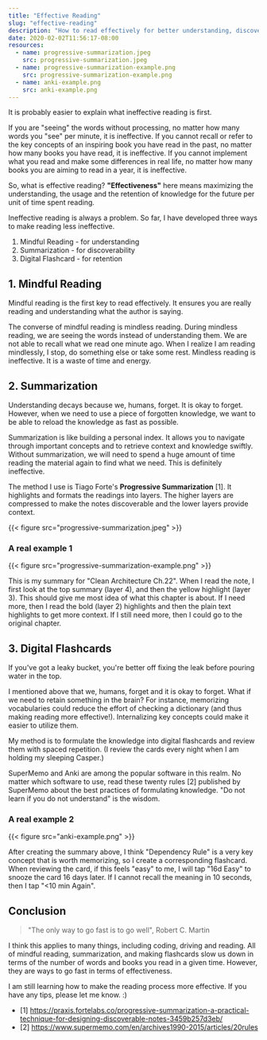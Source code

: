```yaml
---
title: "Effective Reading"
slug: "effective-reading"
description: "How to read effectively for better understanding, discoverability and retention."
date: 2020-02-02T11:56:17-08:00
resources:
  - name: progressive-summarization.jpeg
    src: progressive-summarization.jpeg
  - name: progressive-summarization-example.png
    src: progressive-summarization-example.png
  - name: anki-example.png
    src: anki-example.png
---
```

It is probably easier to explain what ineffective reading is first. 

If you are "seeing" the words without processing, no matter how many words you "see" per minute, it is ineffective. If you cannot recall or refer to the key concepts of an inspiring book you have read in the past, no matter how many books you have read, it is ineffective. If you cannot implement what you read and make some differences in real life, no matter how many books you are aiming to read in a year, it is ineffective.

So, what is effective reading? **"Effectiveness"** here means maximizing the understanding, the usage and the retention of knowledge for the future per unit of time spent reading.

Ineffective reading is always a problem. So far, I have developed three ways to make reading less ineffective.

1. Mindful Reading - for understanding
2. Summarization - for discoverability
3. Digital Flashcard - for retention

## 1. Mindful Reading

Mindful reading is the first key to read effectively. It ensures you are really reading and understanding what the author is saying.

The converse of mindful reading is mindless reading. During mindless reading, we are seeing the words instead of understanding them. We are not able to recall what we read one minute ago. When I realize I am reading mindlessly, I stop, do something else or take some rest. Mindless reading is ineffective. It is a waste of time and energy.

## 2. Summarization

Understanding decays because we, humans, forget. It is okay to forget. However, when we need to use a piece of forgotten knowledge, we want to be able to reload the knowledge as fast as possible. 

Summarization is like building a personal index. It allows you to navigate through important concepts and to retrieve context and knowledge swiftly. Without summarization, we will need to spend a huge amount of time reading the material again to find what we need. This is definitely ineffective.

The method I use is Tiago Forte's **Progressive Summarization** [1]. It highlights and formats the readings into layers. The higher layers are compressed to make the notes discoverable and the lower layers provide context.

{{< figure src="progressive-summarization.jpeg" >}}

### A real example 1

{{< figure src="progressive-summarization-example.png" >}}

This is my summary for "Clean Architecture Ch.22". When I read the note, I first look at the top summary (layer 4), and then the yellow highlight (layer 3). This should give me most idea of what this chapter is about. If I need more, then I read the bold (layer 2) highlights and then the plain text highlights to get more context. If I still need more, then I could go to the original chapter.

## 3. Digital Flashcards

If you've got a leaky bucket, you're better off fixing the leak before pouring water in the top.

I mentioned above that we, humans, forget and it is okay to forget. What if we need to retain something in the brain? For instance, memorizing vocabularies could reduce the effort of checking a dictionary (and thus making reading more effective!). Internalizing key concepts could make it easier to utilize them.

My method is to formulate the knowledge into digital flashcards and review them with spaced repetition. (I review the cards every night when I am holding my sleeping Casper.)

SuperMemo and Anki are among the popular software in this realm. No matter which software to use, read these twenty rules [2] published by SuperMemo about the best practices of formulating knowledge. "Do not learn if you do not understand" is the wisdom.

### A real example 2

{{< figure src="anki-example.png" >}}

After creating the summary above, I think "Dependency Rule" is a very key concept that is worth memorizing, so I create a corresponding flashcard. When reviewing the card, if this feels "easy" to me, I will tap "16d Easy" to snooze the card 16 days later. If I cannot recall the meaning in 10 seconds, then I tap "<10 min Again".

## Conclusion

> "The only way to go fast is to go well",  Robert C. Martin

I think this applies to many things, including coding, driving and reading. All of mindful reading, summarization, and making flashcards slow us down in terms of the number of words and books you read in a given time. However, they are ways to go fast in terms of effectiveness.

I am still learning how to make the reading process more effective. If you have any tips, please let me know. :)

- [1] https://praxis.fortelabs.co/progressive-summarization-a-practical-technique-for-designing-discoverable-notes-3459b257d3eb/
- [2] https://www.supermemo.com/en/archives1990-2015/articles/20rules

